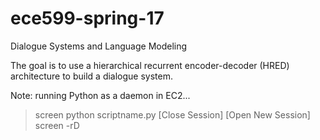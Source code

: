 # ece599-spring-17
Dialogue Systems and Language Modeling

The goal is to use a hierarchical recurrent encoder-decoder (HRED) architecture to build a dialogue system.

Note: running Python as a daemon in EC2...
>screen
>python scriptname.py
[Close Session]
[Open New Session]
>screen -rD
